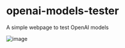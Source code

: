 # openai-models-tester
A simple webpage to test OpenAI models

![image](https://github.com/user-attachments/assets/6c0baf8a-dd38-4756-9478-f0ee5fd561a0)

